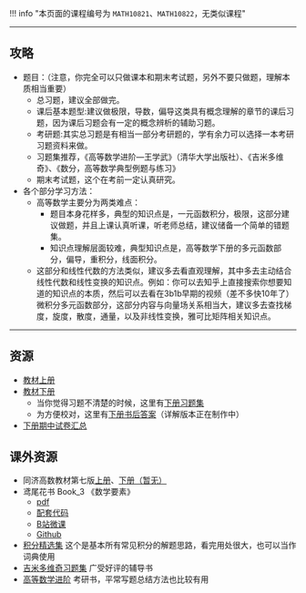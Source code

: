 !!! info "本页面的课程编号为 `MATH10821`、`MATH10822`，无类似课程"

---

## 攻略  
- 题目：（注意，你完全可以只做课本和期末考试题，另外不要只做题，理解本质相当重要）  
    - 总习题，建议全部做完。  
    - 课后基本题型:建议做极限，导数，偏导这类具有概念理解的章节的课后习题，因为课后习题会有一定的概念辨析的辅助习题。  
    - 考研题:其实总习题是有相当一部分考研题的，学有余力可以选择一本考研习题资料来做。  
    - 习题集推荐，《高等数学进阶—王学武》（清华大学出版社）、《吉米多维奇》、《数分，高等数学典型例题与练习》  
    - 期末考试题，这个在考前一定认真研究。  
- 各个部分学习方法：  
    - 高等数学主要分为两类难点：  
        - 题目本身花样多，典型的知识点是，一元函数积分，极限，这部分建议做题，并且上课认真听课，听老师总结，建议储备一个简单的错题集。  
        - 知识点理解层面较难，典型知识点是，高等数学下册的多元函数部分，偏导，重积分，线面积分。  
    - 这部分和线性代数的方法类似，建议多去看直观理解，其中多去主动结合线性代数和线性变换的知识点。例如：你可以去知乎上直接搜索你想要知道的知识点的本质，然后可以去看在3b1b早期的视频（差不多快10年了）微积分多元函数部分，这部分内容与向量场关系相当大，建议多去查找梯度，旋度，散度，通量，以及非线性变换，雅可比矩阵相关知识点。  

---

## 资源  
- [教材上册](https://lz.qaiu.top/parser?url=https://cqu-openlib.lanzout.com/iXYw51wmvyhi)  
- [教材下册](https://lz.qaiu.top/parser?url=https://cqu-openlib.lanzout.com/iHou01wmvz6d)
    - 当你觉得习题不清楚的时候，这里有[下册习题集](https://lz.qaiu.top/parser?url=https://cqu-openlib.lanzout.com/iWsC41wmvuhe)  
    - 为方便校对，这里有[下册书后答案](https://lz.qaiu.top/parser?url=https://cqu-openlib.lanzout.com/iW0bI1wmvv2f)（详解版本正在制作中）  
- [下册期中试卷汇总](https://lz.qaiu.top/parser?url=https://cqu-openlib.lanzout.com/iw5ez1wmvvng)

## 课外资源  
- 同济高数教材第七版[上册](https://lz.qaiu.top/parser?urlhttps://cqu-openlib.lanzout.com/ilj0F1wmvxqb)、[下册（暂无）]()
- 鸢尾花书 Book_3 《数学要素》  
    - [pdf](https://lz.qaiu.top/parser?url=https://cqu-openlib.lanzout.com/ivmqh1wmw35g)  
    - [配套代码](https://lz.qaiu.top/parser?url=https://cqu-openlib.lanzout.com/iCble1wmw36h)  
    - [B站微课](https://space.bilibili.com/513194466)  
    - [Github](https://github.com/Visualize-ML/Book3_Elements-of-Mathematics)  
- [积分精选集](https://lz.qaiu.top/parser?url=https://cqu-openlib.lanzout.com/iE9Cz1wmvzwj) 这个是基本所有常见积分的解题思路，看完用处很大，也可以当作词典使用  
- [吉米多维奇习题集](https://lz.qaiu.top/parser?url=https://cqu-openlib.lanzout.com/iMvN21wmvwhg) 广受好评的辅导书  
- [高等数学进阶](https://lz.qaiu.top/parser?url=https://cqu-openlib.lanzout.com/i9UGo1wmw2af) 考研书，平常写题总结方法也比较有用  